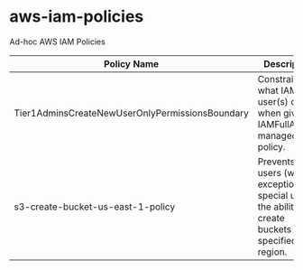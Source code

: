 # aws-iam-policies
Ad-hoc AWS IAM Policies

| Policy Name | Description |
|-------------|-------------|
| Tier1AdminsCreateNewUserOnlyPermissionsBoundary | Constrains what IAM user(s) can do when given IAMFullAccess managed policy. |
| s3-create-bucket-us-east-1-policy               | Prevents users (with exception of special users) the ability to create buckets in specified region. |
